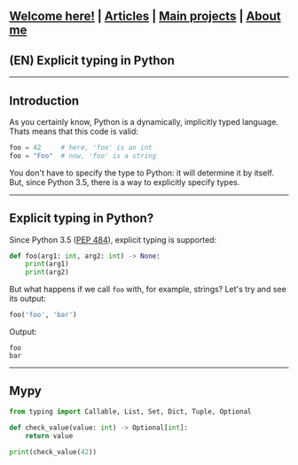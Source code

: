 ## [Welcome here!](https://vpenando.github.io) | [Articles](https://vpenando.github.io/articles.html) | [Main projects](https://vpenando.github.io/projects.html) | [About me](https://vpenando.github.io/about.html)

## (EN) Explicit typing in Python

---

Introduction
---
As you certainly know, Python is a dynamically, implicitly typed language. Thats means that this code is valid:
```py
foo = 42     # here, 'foo' is an int
foo = "Foo"  # now, 'foo' is a string
```
You don't have to specify the type to Python: it will determine it by itself. But, since Python 3.5, there is a way to explicitly specify types.

---

Explicit typing in Python?
---
Since Python 3.5 ([PEP 484](https://www.python.org/dev/peps/pep-0484/)), explicit typing is supported:
```py
def foo(arg1: int, arg2: int) -> None:
    print(arg1)
    print(arg2)
```
But what happens if we call `foo` with, for example, strings? Let's try and see its output:
```py
foo('foo', 'bar')
```
Output:
```
foo
bar
```

---

Mypy
---

```py
from typing import Callable, List, Set, Dict, Tuple, Optional

def check_value(value: int) -> Optional[int]:
    return value

print(check_value(42))
```
